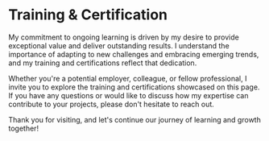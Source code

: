 # Training & Certification
My commitment to ongoing learning is driven by my desire to provide exceptional value and deliver outstanding results. 
I understand the importance of adapting to new challenges and embracing emerging trends, and my training and certifications reflect that dedication.

Whether you're a potential employer, colleague, or fellow professional, I invite you to explore the training and certifications showcased on this page. If you have any questions or would like to discuss how my expertise can contribute to your projects, please don't hesitate to reach out.

Thank you for visiting, and let's continue our journey of learning and growth together!
